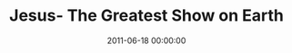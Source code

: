 ---
layout: series
series: "Jesus- The Greatest Show on Earth"
permalink: "/jesus--the-greatest-show-on-earth/"
title: Jesus- The Greatest Show on Earth
date: 2011-06-18 00:00:00
endDate: 2011-08-06 00:00:00
description: "Jesus attracted a lot of attention. Whether He was performing miracles or teaching insights, people were drawn to him and they traveled long distances to see \"the greatest show on Earth.\" Join us as we explore what made Jesus so attractive, and why people are still drawn to him today."
src: "http://s3.amazonaws.com/crossroads-media/images/legacy/content/JesusGreatestShow_90x90.jpg"
---